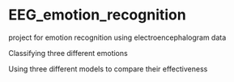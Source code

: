 # EEG_emotion_recognition
project for emotion recognition using electroencephalogram data

Classifying three different emotions

Using three different models to compare their effectiveness
